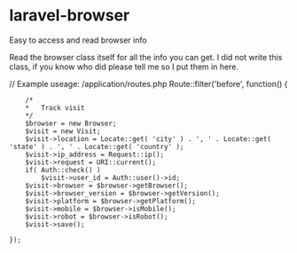 laravel-browser
===============

Easy to access and read browser info

Read the browser class itself for all the info you can get.
I did not write this class, if you know who did please tell me so I put them in here.

// Example useage: /application/routes.php
    Route::filter('before', function()
    {

        /*
        *   Track visit
        */
        $browser = new Browser;
        $visit = new Visit;
        $visit->location = Locate::get( 'city' ) . ', ' . Locate::get( 'state' ) . ', ' . Locate::get( 'country' );
        $visit->ip_address = Request::ip();
        $visit->request = URI::current();
        if( Auth::check() )
            $visit->user_id = Auth::user()->id;
        $visit->browser = $browser->getBrowser();
        $visit->browser_version = $browser->getVersion();
        $visit->platform = $browser->getPlatform();
        $visit->mobile = $browser->isMobile();
        $visit->robot = $browser->isRobot();
        $visit->save();

    });